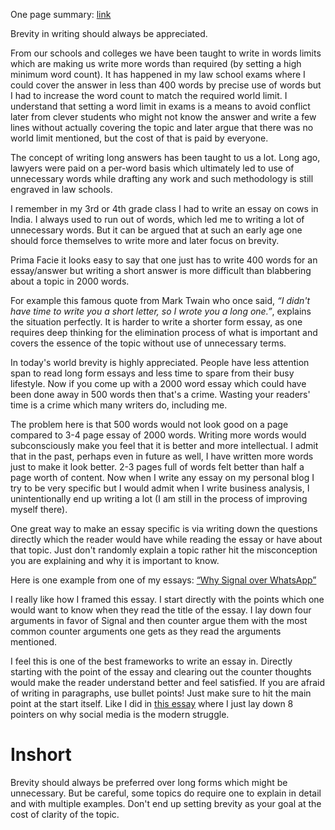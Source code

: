One page summary: [link](https://twitter.com/badola_arjun/status/1464532229590175745)

Brevity in writing should always be appreciated.

From our schools and colleges we have been taught to write in words limits which are making us write more words than required (by setting a high minimum word count). It has happened in my law school exams where I could cover the answer in less than 400 words by precise use of words but I had to increase the word count to match the required world limit. I understand that setting a word limit in exams is a means to avoid conflict later from clever students who might not know the answer and write a few lines without actually covering the topic and later argue that there was no world limit mentioned, but the cost of that is paid by everyone.

The concept of writing long answers has been taught to us a lot. Long ago, lawyers were paid on a per-word basis which ultimately led to use of unnecessary words while drafting any work and such methodology is still engraved in law schools.

I remember in my 3rd or 4th grade class I had to write an essay on cows in India. I always used to run out of words, which led me to writing a lot of unnecessary words. But it can be argued that at such an early age one should force themselves to write more and later focus on brevity.

Prima Facie it looks easy to say that one just has to write 400 words for an essay/answer but writing a short answer is more difficult than blabbering about a topic in 2000 words.

For example this famous quote from Mark Twain who once said, _“I didn't have time to write you a short letter, so I wrote you a long one.”_, explains the situation perfectly. It is harder to write a shorter form essay, as one requires deep thinking for the elimination process of what is important and covers the essence of the topic without use of unnecessary terms.

In today's world brevity is highly appreciated. People have less attention span to read long form essays and less time to spare from their busy lifestyle. Now if you come up with a 2000 word essay which could have been done away in 500 words then that's a crime. Wasting your readers' time is a crime which many writers do, including me.

The problem here is that 500 words would not look good on a page compared to 3-4 page essay of 2000 words. Writing more words would subconsciously make you feel that it is better and more intellectual. I admit that in the past, perhaps even in future as well, I have written more words just to make it look better. 2-3 pages full of words felt better than half a page worth of content. Now when I write any essay on my personal blog I try to be very specific but I would admit when I write business analysis, I unintentionally end up writing a lot (I am still in the process of improving myself there).

One great way to make an essay specific is via writing down the questions directly which the reader would have while reading the essay or have about that topic. Just don't randomly explain a topic rather hit the misconception you are explaining and why it is important to know.

Here is one example from one of my essays: [“Why Signal over WhatsApp”](http://arjunbadola.blog/Why-Signal-Over-WhatsApp/)

I really like how I framed this essay. I start directly with the points which one would want to know when they read the title of the essay. I lay down four arguments in favor of Signal and then counter argue them with the most common counter arguments one gets as they read the arguments mentioned.

I feel this is one of the best frameworks to write an essay in. Directly starting with the point of the essay and clearing out the counter thoughts would make the reader understand better and feel satisfied. If you are afraid of writing in paragraphs, use bullet points! Just make sure to hit the main point at the start itself. Like I did in [this essay](http://arjunbadola.blog/Social-Media-The-Modern-Struggle/) where I just lay down 8 pointers on why social media is the modern struggle.

# Inshort 

Brevity should always be preferred over long forms which might be unnecessary. But be careful, some topics do require one to explain in detail and with multiple examples. Don't end up setting brevity as your goal at the cost of clarity of the topic.
